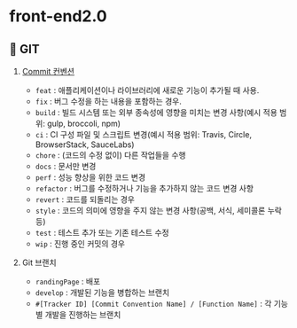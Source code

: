 # front-end2.0

## 🔀 GIT

1. [Commit 컨벤션](https://github.com/MyLittleWebServer/webserv/discussions/3)
    -  `feat` : 애플리케이션이나 라이브러리에 새로운 기능이 추가될 때 사용.
    -  `fix` : 버그 수정을 하는 내용을 포함하는 경우.
    - `build` : 빌드 시스템 또는 외부 종속성에 영향을 미치는 변경 사항(예시 적용 범위: gulp, broccoli, npm)
    - `ci` : CI 구성 파일 및 스크립트 변경(예시 적용 범위: Travis, Circle, BrowserStack, SauceLabs)
    -  `chore` : (코드의 수정 없이) 다른 작업들을 수행 
    - `docs` : 문서만 변경 
    - `perf` : 성능 향상을 위한 코드 변경 
    - `refactor` : 버그를 수정하거나 기능을 추가하지 않는 코드 변경 사항 
    - `revert` : 코드를 되돌리는 경우
    - `style` : 코드의 의미에 영향을 주지 않는 변경 사항(공백, 서식, 세미콜론 누락 등)
    - `test` : 테스트 추가 또는 기존 테스트 수정
    -  `wip` : 진행 중인 커밋의 경우 

2. Git 브랜치
    - `randingPage` : 배포
    - `develop` : 개발된 기능을 병합하는 브랜치
    - `#[Tracker ID] [Commit Convention Name] / [Function Name]` : 각 기능별 개발을 진행하는 브랜치
